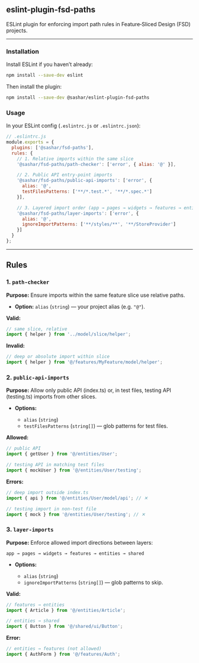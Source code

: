 ## eslint-plugin-fsd-paths

ESLint plugin for enforcing import path rules in Feature‑Sliced Design (FSD) projects.

---

### Installation

Install ESLint if you haven’t already:

```sh
npm install --save-dev eslint
```

Then install the plugin:

```sh
npm install --save-dev @sashar/eslint-plugin-fsd-paths
```

### Usage

In your ESLint config (`.eslintrc.js` or `.eslintrc.json`):

```js
// .eslintrc.js
module.exports = {
  plugins: ['@sashar/fsd-paths'],
  rules: {
    // 1. Relative imports within the same slice
    '@sashar/fsd-paths/path-checker': ['error', { alias: '@' }],

    // 2. Public API entry-point imports
    '@sashar/fsd-paths/public-api-imports': ['error', {
      alias: '@',
      testFilesPatterns: ['**/*.test.*', '**/*.spec.*']
    }],

    // 3. Layered import order (app → pages → widgets → features → entities → shared)
    '@sashar/fsd-paths/layer-imports': ['error', {
      alias: '@',
      ignoreImportPatterns: ['**/styles/**', '**/StoreProvider']
    }]
  }
};
```

---

## Rules

### 1. `path-checker`

**Purpose:** Ensure imports within the same feature slice use relative paths.

* **Option:** `alias` (`string`) — your project alias (e.g. `"@"`).

**Valid:**

```js
// same slice, relative
import { helper } from '../model/slice/helper';
```

**Invalid:**

```js
// deep or absolute import within slice
import { helper } from '@/features/MyFeature/model/helper';
```

### 2. `public-api-imports`

**Purpose:** Allow only public API (index.ts) or, in test files, testing API (testing.ts) imports from other slices.

* **Options:**

  * `alias` (`string`)
  * `testFilesPatterns` (`string[]`) — glob patterns for test files.

**Allowed:**

```js
// public API
import { getUser } from '@/entities/User';

// testing API in matching test files
import { mockUser } from '@/entities/User/testing';
```

**Errors:**

```js
// deep import outside index.ts
import { api } from '@/entities/User/model/api'; // ✕

// testing import in non-test file
import { mock } from '@/entities/User/testing'; // ✕
```

### 3. `layer-imports`

**Purpose:** Enforce allowed import directions between layers:

```
app → pages → widgets → features → entities → shared
```

* **Options:**

  * `alias` (`string`)
  * `ignoreImportPatterns` (`string[]`) — glob patterns to skip.

**Valid:**

```js
// features → entities
import { Article } from '@/entities/Article';

// entities → shared
import { Button } from '@/shared/ui/Button';
```

**Error:**

```js
// entities → features (not allowed)
import { AuthForm } from '@/features/Auth';
```
